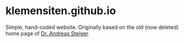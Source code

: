 # klemensiten.github.io

Simple, hand-coded website. Originally based on the old (now deleted) home page of [Dr. Andreas Steiger](https://people.math.ethz.ch/~asteiger/).